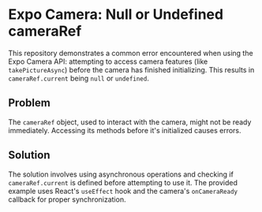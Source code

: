 # Expo Camera: Null or Undefined cameraRef

This repository demonstrates a common error encountered when using the Expo Camera API: attempting to access camera features (like `takePictureAsync`) before the camera has finished initializing. This results in `cameraRef.current` being `null` or `undefined`.

## Problem

The `cameraRef` object, used to interact with the camera, might not be ready immediately.  Accessing its methods before it's initialized causes errors.

## Solution

The solution involves using asynchronous operations and checking if `cameraRef.current` is defined before attempting to use it.  The provided example uses React's `useEffect` hook and the camera's `onCameraReady` callback for proper synchronization.